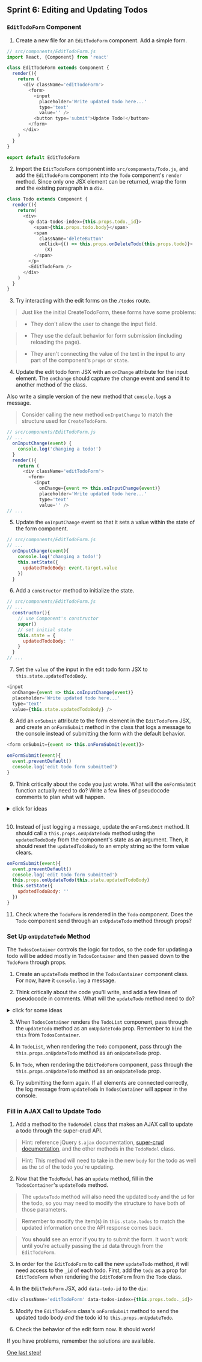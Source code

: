 ## Sprint 6: Editing and Updating Todos



### `EditTodoForm` Component

1. Create a new file for an `EditTodoForm` component. Add a simple form.

```js
// src/components/EditTodoForm.js
import React, {Component} from 'react'

class EditTodoForm extends Component {
  render(){
    return (
      <div className='editTodoForm'>
        <form>
          <input
            placeholder='Write updated todo here...'
            type='text'
            value='' />
          <button type='submit'>Update Todo!</button>
        </form>
      </div>
    )
  }
}

export default EditTodoForm
```

2. Import the `EditTodoForm` component into `src/components/Todo.js`, and add the `EditTodoForm` component into the `Todo` component's `render` method. Since only one JSX element can be returned, wrap the form and the existing paragraph in a `div`.

```js
class Todo extends Component {
  render(){
    return(
      <div>
        <p data-todos-index={this.props.todo._id}>
          <span>{this.props.todo.body}</span>
          <span
            className='deleteButton'
            onClick={() => this.props.onDeleteTodo(this.props.todo)}>
              (X)
          </span>
        </p>
        <EditTodoForm />
      </div>
    )
  }
}
```

3. Try interacting with the edit forms on the `/todos` route.  


> Just like the initial CreateTodoForm, these forms have some problems:

> * They don't allow the user to change the input field.

> * They use the default behavior for form submission (including reloading the page).

> * They aren't connecting the value of the text in the input to any part of the component's `props` or `state`.

4. Update the edit todo form JSX with an `onChange` attribute for the input element. The `onChange` should capture the change event and send it to another method of the class.  

Also write a simple version of the new method that `console.log`s a message.

> Consider calling the new method `onInputChange` to match the structure  used for `CreateTodoForm`.

```js
// src/components/EditTodoForm.js
// ...
  onInputChange(event) {
    console.log('changing a todo!')
  }
  render(){
    return (
      <div className='editTodoForm'>
        <form>
          <input
            onChange={event => this.onInputChange(event)}
            placeholder='Write updated todo here...'
            type='text'
            value='' />
// ...
```

5. Update the `onInputChange` event so that it sets a value within the state of the form component.  

```js
// src/components/EditTodoForm.js
// ...
  onInputChange(event){
    console.log('changing a todo!')
    this.setState({
      updatedTodoBody: event.target.value
    })
  }
```

6. Add a `constructor` method to initialize the state.

```js
// src/components/EditTodoForm.js
// ...
  constructor(){
    // use Component's constructor
    super()
    // set initial state
    this.state = {
      updatedTodoBody: ''
    }
  }
// ...
```

7. Set the `value` of the input in the edit todo form JSX to `this.state.updatedTodoBody`.

```js
<input
  onChange={event => this.onInputChange(event)}
  placeholder='Write updated todo here...'
  type='text'
  value={this.state.updatedTodoBody} />
```

8. Add an `onSubmit` attribute to the form element in the `EditTodoForm` JSX, and create an `onFormSubmit` method in the class that logs a message to the console instead of submitting the form with the default behavior.

```js
<form onSubmit={event => this.onFormSubmit(event)}>
```

```js
onFormSubmit(event){
  event.preventDefault()
  console.log('edit todo form submitted')
}
```

9. Think critically about the code you just wrote. What will the `onFormSubmit` function actually need to do? Write a few lines of pseudocode comments to plan what will happen.

<details><summary>click for ideas</summary>

* get the value from the form or from `state` (the new todo text)  
* send the value "up" to higher components by calling a method from `this.props`  
* empty out the form value again

</details>

<br>

10. Instead of just logging a message, update the `onFormSubmit` method. It should call a `this.props.onUpdateTodo` method using the `updatedTodoBody` from the component's state as an argument. Then, it should reset the `updatedTodoBody` to an empty string so the form value clears.

```js
onFormSubmit(event){
  event.preventDefault()
  console.log('edit todo form submitted')
  this.props.onUpdateTodo(this.state.updatedTodoBody)
  this.setState({
    updatedTodoBody: ''
  })
}
```


11. Check where the `TodoForm` is rendered in the `Todo` component.  Does the `Todo` component send through an `onUpdateTodo` method through props?


### Set Up `onUpdateTodo` Method

The `TodosContainer` controls the logic for todos, so the code for updating a todo will be added mostly in `TodosContainer` and then passed down to the `TodoForm` through props.

1. Create an `updateTodo` method in the `TodosContainer` component class. For now, have it `console.log` a message.  

2. Think critically about the code you'll write, and add a few lines of pseudocode in comments. What will the `updateTodo` method need to do?  

<details><summary>click for some ideas</summary>

* have access to the id of the todo that needs to be updated

* have access to the new information for the todo being updated

* call a method in the `TodoModel` class that sends the AJAX request for super-crud to modify the todo

* update `this.state.todos` based on the API response

</details>


3. When `TodosContainer` renders the `TodoList` component, pass through the `updateTodo` method as an `onUpdateTodo` prop.  Remember to `bind` the `this` from `TodosContainer`.

4. In `TodoList`, when rendering the `Todo` component, pass through the `this.props.onUpdateTodo` method as an `onUpdateTodo` prop.

5. In `Todo`, when rendering the `EditTodoForm` component, pass through the `this.props.onUpdateTodo` method as an `onUpdateTodo` prop.

6. Try submitting the form again. If all elements are connected correctly, the log message from `updateTodo` in `TodosContainer` will appear in the console.

### Fill in AJAX Call to Update Todo

1. Add a method to the `TodoModel` class that makes an AJAX call to update a todo through the super-crud API.

> Hint: reference jQuery `$.ajax` documentation, [super-crud documentation](https://github.com/SF-WDI-LABS/super-crud-api), and the other methods in the `TodoModel` class.  

> Hint: This method will need to take in the new `body` for the todo as well as the `id` of the todo you're updating.


2. Now that the `TodoModel` has an `update` method, fill in the `TodosContainer`'s `updateTodo` method.

> The `updateTodo` method will also need the updated `body` and the `id` for the todo, so you may need to modify the structure to have both of those parameters.

> Remember to modify the item(s) in `this.state.todos` to match the updated information once the API response comes back.

> You **should** see an error if you try to submit the form. It won't work until you're actually passing the `id` data through from the `EditTodoForm`.

3. In order for the `EditTodoForm` to call the new `updateTodo` method, it will need access to the `_id` of each todo.  First, add the `todo` as a prop for `EditTodoForm` when rendering the `EditTodoForm` from the `Todo` class.

4. In the `EditTodoForm` JSX, add `data-todo-id` to the `div`:

```js
<div className='editTodoForm' data-todos-index={this.props.todo._id}>
```

5. Modify the `EditTodoForm` class's `onFormSubmit` method to send the updated todo body *and* the todo id to `this.props.onUpdateTodo`.  

6. Check the behavior of the edit form now. It should work!

If you have problems, remember the solutions are available.

















<!--


In `containers/TodosContainer.js`:

```js
updateTodo(todoBody) {
    var todoId = this.state.editingTodoId
    function isUpdatedTodo(todo) {
        return todo._id === todoId;
    }
    TodoModel.update(todoId, todoBody).then((res) => {
        let todos = this.state.todos
        todos.find(isUpdatedTodo).body = todoBody
        this.setState({todos: todos, editingTodoId: null, editing: null})
    })
}
editTodo(todo){
  this.setState({
    editingTodoId: todo._id
  })
}
render(){
  return (
    <div className='TodosContainer'>
      <h2>This is the Todos Container</h2>
      <Todos
        todos={this.state.todos}
        editingTodoId={this.state.editingTodoId}
        onEditTodo={this.editTodo.bind(this)}
        onDeleteTodo={this.deleteTodo.bind(this)} />
      <CreateTodoForm
        createTodo={this.createTodo.bind(this)} />
    </div>
  )
}
```








```js
//Todo.js
//...
console.log(`${this.props.todo.body} is being edited`);
return (
  <TodoForm
    autoFocus={true}
    onUpdateTodo={this.props.onUpdateTodo}
    buttonName="Update Todo!"/>
)
//...
```







In `containers/TodosContainer.js`:

```js
updateTodo(todoBody) {
    var todoId = this.state.editingTodoId
    function isUpdatedTodo(todo) {
        return todo._id === todoId;
    }
    TodoModel.update(todoId, todoBody).then((res) => {
        let todos = this.state.todos
        todos.find(isUpdatedTodo).body = todoBody
        this.setState({todos: todos, editingTodoId: null, editing: null})
    })
}
editTodo(todo){
  this.setState({
    editingTodoId: todo._id
  })
}
render(){
  return (
    <div className='TodosContainer'>
      <h2>This is the Todos Container</h2>
      <Todos
        todos={this.state.todos}
        editingTodoId={this.state.editingTodoId}
        onEditTodo={this.editTodo.bind(this)}
        onDeleteTodo={this.deleteTodo.bind(this)} />
      <CreateTodoForm
        createTodo={this.createTodo.bind(this)} />
    </div>
  )
}
```

Why would we add editingTodoId to the container? Why might the container be aware of a ***single*** todo ID, in the context of an edit?

In `components/TodoList.js`, add `editingTodoId` and `onEditTodo` to `<Todo>` props:


```js
//....
let todos = this.props.todos.map( (todo) => {
  return (
    <Todo
      key={todo._id}
      todo={todo}
      editingTodoId={this.props.editingTodoId}
      onEditTodo={this.props.onEditTodo}
      onDeleteTodo={this.props.onDeleteTodo}
      onUpdateTodo={this.props.onUpdateTodo}
    />
  )
})
//...
```

 Todo changes
In `components/Todo.js` We need to use this method:

```js
render(){
    if (this.props.editingTodoId === this.props.todo._id){
      console.log(`${this.props.todo.body} is being edited`);
    }
    return(
      <p data-todos-index={this.props.todo._id}>
        <span onClick={() => this.props.onEditTodo(this.props.todo)}>
          {this.props.todo.body}
        </span>
        <span
          className='deleteButton'
          onClick={ () => this.props.onDeleteTodo(this.props.todo) }>
            (X)
        </span>
      </p>
    )
  }
```

Now we can test out our props-flow by clicking on a todo and triggering a `console.log`.


### Breaking it Down:

#### Trickling Down

In `TodosContainer`, a method called `editTodo` is setting the `state` of the `<TodosContainer>` component to include a property called `editingTodoId`. That `state` is then ultimately handed down  to the `<Todo>` component. This state trickles down from `<TodosContainer>` to `<Todo>` as props.

#### Bubbling Up (and then Trickling Back Down again)

How are we passing in the corresponding `todo` id back up to `TodosContainer`? The TodosContainer-state is being updated with a particular `todo` id, which is a `prop` of the `<Todo>` component.

It's being passed an argument to a function that **is defined in** and **trickles down from** `TodosContainer`, to here, in `components/Todo.js`:

```js
<span onClick={() => this.props.onEditTodo(this.props.todo)}>
```

Elsewhere, over in `containers/TodosContainer.js`:

```js
render(){
  return (
    <div className='TodosContainer'>
      <h2>This is the Todos Container</h2>
      <Todos
        todos={this.state.todos}
        editingTodoId={this.state.editingTodoId}
        onEditTodo={this.editTodo.bind(this)}
        onDeleteTodo={this.deleteTodo.bind(this)} />
      <CreateTodoForm
        createTodo={this.createTodo.bind(this)} />
    </div>
  )
}
```

This certainly the trickiest part of the lesson-- the rest is easy by comparison (still pretty tough, at first!).

### Replacing the `console.log` with a Form for editing Todos

The next steps here involve composing a form in place of where we have that `console.log` in `src/components/Todo.js`.

You should replace it with something like this:

```js
return (
  <TodoForm
    autoFocus={true}
    buttonName="Update Todo!"
    onTodoAction={this.props.onUpdateTodo} />
)
```

You will then have to both write that component and then import it into `components/Todo.js`:

```js
// src/components/TodoForm.js
import React, {Component} from 'react'

class TodoForm extends Component {
  onChange(event) {
    this.setState({
      todo: event.target.value
    })
  }
  onSubmit(event){
    event.preventDefault()
    var todo = this.state.todo
    console.log("todo is", todo)
    this.props.onUpdateTodo(todo)
    this.setState({
      todo: ""
    })
  }
  render(){
    return (
      <div className='todoForm'>
        <form onSubmit={e => this.onSubmit(e)}>
          <input
            autoFocus={this.props.autoFocus}
            onChange={e => this.onChange(e)}
            placeholder='Write a todo here ...'
            type='text'
            value={(this.state && this.state.todo) || ''} />
          <button type='submit'>{this.props.buttonName}</button>
        </form>
      </div>
    )
  }
}

export default TodoForm

```

```js
//Todo.js
//...
console.log(`${this.props.todo.body} is being edited`);
return (
  <TodoForm
    autoFocus={true}
    onUpdateTodo={this.props.onUpdateTodo}
    buttonName="Update Todo!"/>
)
//...
```

```js
//Todos.js
let todos = this.props.todos.map( (todo) => {
  return (
    <Todo
      key={todo._id}
      todo={todo}
      editingTodoId={this.props.editingTodoId}
      onEditTodo={this.props.onEditTodo}
      onDeleteTodo={this.props.onDeleteTodo}
      onUpdateTodo={this.props.onUpdateTodo}
    />
  )
})
//...
```

In `models/Todo.js` add our method:

```js
static update(todoId, todoBody) {
    let request = axios.put(`https://super-crud.herokuapp.com/todos/${todoId}`, {
        body: todoBody
    })
    return request
}
```

Think back to what we did for the other CRUD actions--we define some axios behavior in `/models/Todo.js`. Then we define a method in `TodosContainer` that will handle update behavior.

Then we make our way down from `TodosContainer` to `Todos` to `Todo`, with `state` trickling down as `props`.

## Conclusion

We've learned how to do full CRUD for a basic todo app! We've seen in particular how props can be trickled down through parent and child components to make a very modular app. We've also been introduced to the magic of axios for network calls from our frontend.


3.















```js
// src/components/EditTodoForm.js
import React, {Component} from 'react'

class EditTodoForm extends Component {
  onChange(event) {
    this.setState({
      todo: event.target.value
    })
  }
  onSubmit(event){
    event.preventDefault()
    var todo = this.state.todo
    console.log("todo is", todo)
    this.props.onUpdateTodo(todo)
    this.setState({
      todo: ""
    })
  }
  render(){
    return (
      <div className='editTodoForm'>
        <form onSubmit={event => this.onSubmit(event)}>
          <input
            autoFocus={this.props.autoFocus}
            onChange={event => this.onChange(event)}
            placeholder='Write updated todo here...'
            type='text'
            value={(this.state && this.state.todo) || ''} />
          <button type='submit'>{this.props.buttonName}</button>
        </form>
      </div>
    )
  }
}

export default EditTodoForm
``` -->

[One last step!](http://www.wikihow.com/Get-a-Job)
